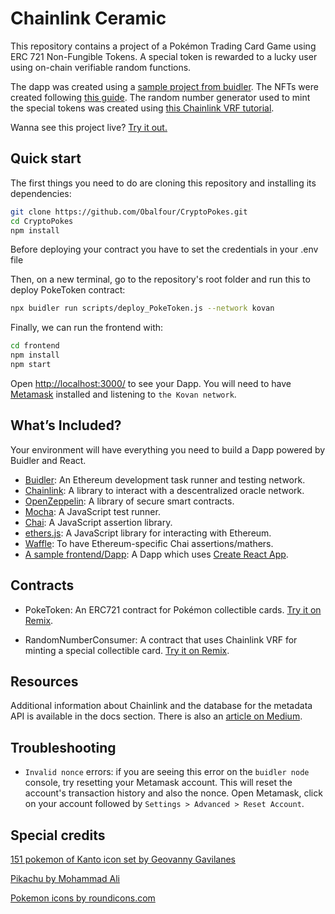# Chainlink Ceramic

This repository contains a project of a Pokémon Trading Card Game using ERC 721 Non-Fungible Tokens. A special token is rewarded to a lucky user using on-chain verifiable random functions.

The dapp was created using a [sample project from buidler](http://buidler.dev/tutorial/hackathon-boilerplate-project.html). The NFTs were created following [this guide](https://docs.opensea.io/docs/getting-started). The random number generator used to mint the special tokens was created using [this Chainlink VRF tutorial](https://docs.chain.link/docs/get-a-random-number).

Wanna see this project live? [Try it out.](https://obalfour.github.io/CryptoPokes/)

## Quick start

The first things you need to do are cloning this repository and installing its
dependencies:

```sh
git clone https://github.com/Obalfour/CryptoPokes.git
cd CryptoPokes
npm install
```

Before deploying your contract you have to set the credentials in your .env file

Then, on a new terminal, go to the repository's root folder and run this to
deploy PokeToken contract:

```sh
npx buidler run scripts/deploy_PokeToken.js --network kovan
```

Finally, we can run the frontend with:

```sh
cd frontend
npm install
npm start
```

Open [http://localhost:3000/](http://localhost:3000/) to see your Dapp. You will
need to have [Metamask](http://metamask.io) installed and listening to
`the Kovan network`.

## What’s Included?

Your environment will have everything you need to build a Dapp powered by Buidler and React.

- [Buidler](https://buidler.dev/): An Ethereum development task runner and testing network.
- [Chainlink](https://docs.chain.link/docs): A library to interact with a descentralized oracle network.
- [OpenZeppelin](https://docs.openzeppelin.com/openzeppelin/): A library of secure smart contracts.
- [Mocha](https://mochajs.org/): A JavaScript test runner.
- [Chai](https://www.chaijs.com/): A JavaScript assertion library.
- [ethers.js](https://docs.ethers.io/ethers.js/html/): A JavaScript library for interacting with Ethereum.
- [Waffle](https://github.com/EthWorks/Waffle/): To have Ethereum-specific Chai assertions/mathers.
- [A sample frontend/Dapp](./frontend): A Dapp which uses [Create React App](https://github.com/facebook/create-react-app).

## Contracts

- PokeToken: An ERC721 contract for Pokémon collectible cards. [Try it on Remix](https://remix.ethereum.org/#version=soljson-v0.6.6+commit.6c089d02.js&optimize=false&evmVersion=null&gist=f0ac8347c105085d90a93b6bc5910313).

- RandomNumberConsumer: A contract that uses Chainlink VRF for minting a special collectible card. [Try it on Remix](https://remix.ethereum.org/#version=soljson-v0.6.6+commit.6c089d02.js&optimize=false&evmVersion=null&gist=69a3dc9d7a703a91575b79af90af3428).

## Resources

Additional information about Chainlink and the database for the metadata API is available in the docs section. There is also an [article on Medium](https://oliver-balfour.medium.com/chainlink-the-decentralized-oracle-70f3bc95007b).

## Troubleshooting

- `Invalid nonce` errors: if you are seeing this error on the `buidler node`
  console, try resetting your Metamask account. This will reset the account's
  transaction history and also the nonce. Open Metamask, click on your account
  followed by `Settings > Advanced > Reset Account`.

## Special credits

[151 pokemon of Kanto icon set by Geovanny Gavilanes](https://www.iconfinder.com/iconsets/151-1)

[Pikachu by Mohammad Ali](https://www.iconfinder.com/icons/1392683/charcter_go_game_pokemon_play_icon)

[Pokemon icons by roundicons.com](https://www.iconfinder.com/iconsets/pokemon-go-vol-1)
